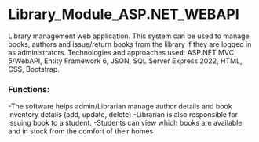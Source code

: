 # Library_Module_ASP.NET_WEBAPI
Library management web application. This system can be used to manage books, authors and issue/return books from the library if they are logged in as administrators. Technologies and approaches used: ASP.NET MVC 5/WebAPI, Entity Framework 6, JSON, SQL Server Express 2022, HTML, CSS, Bootstrap.
### Functions:
-The software helps admin/Librarian manage author details and book inventory details (add, update, delete)
-Librarian is also responsible for issuing book to a student.
-Students can view which books are available and in stock from the comfort of their homes
